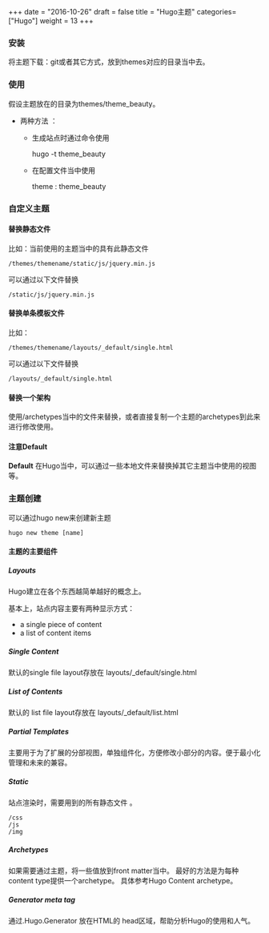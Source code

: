 
+++
date = "2016-10-26"
draft = false
title = "Hugo主题"
categories=["Hugo"]
weight = 13
+++
### 安装
将主题下载：git或者其它方式，放到themes对应的目录当中去。

### 使用
假设主题放在的目录为themes/theme_beauty。
* 两种方法 ：
    * 生成站点时通过命令使用
    
        hugo -t theme_beauty   
    * 在配置文件当中使用
    
        theme : theme_beauty


### 自定义主题 
#### 替换静态文件
比如：当前使用的主题当中的具有此静态文件

    /themes/themename/static/js/jquery.min.js
    
可以通过以下文件替换

    /static/js/jquery.min.js
#### 替换单条模板文件
比如：

    /themes/themename/layouts/_default/single.html
    
可以通过以下文件替换

    /layouts/_default/single.html
    
#### 替换一个架构

使用/archetypes当中的文件来替换，或者直接复制一个主题的archetypes到此来进行修改使用。

#### 注意Default

**Default** 在Hugo当中，可以通过一些本地文件来替换掉其它主题当中使用的视图等。



### 主题创建
可以通过hugo new来创建新主题
    
    hugo new theme [name] 
    

    
#### 主题的主要组件
##### Layouts
Hugo建立在各个东西越简单越好的概念上。  

基本上，站点内容主要有两种显示方式：
*  a single piece of content
*  a list of content items

##### Single Content
默认的single file layout存放在 layouts/_default/single.html
##### List of Contents
默认的 list file layout存放在
layouts/_default/list.html
##### Partial Templates
主要用于为了扩展的分部视图，单独组件化，方便修改小部分的内容。便于最小化管理和未来的兼容。
##### Static
站点渲染时，需要用到的所有静态文件 。

    /css
    /js
    /img
    
##### Archetypes
如果需要通过主题，将一些值放到front matter当中。
最好的方法是为每种content type提供一个archetype。
具体参考Hugo Content archetype。
##### Generator meta tag 
通过.Hugo.Generator 放在HTML的 head区域，帮助分析Hugo的使用和人气。